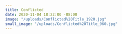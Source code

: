 ```yaml
---
title: Conflicted
date: 2020-11-04 18:22:00 -08:00
image: "/uploads/Conflicted%20Title_1920.jpg"
small_image: "/uploads/Conflicted%20Title_960.jpg"
---
```


